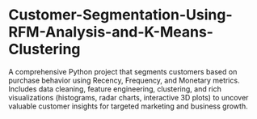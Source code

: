 # Customer-Segmentation-Using-RFM-Analysis-and-K-Means-Clustering
A comprehensive Python project that segments customers based on purchase behavior using Recency, Frequency, and Monetary metrics. Includes data cleaning, feature engineering, clustering, and rich visualizations (histograms, radar charts, interactive 3D plots) to uncover valuable customer insights for targeted marketing and business growth.
